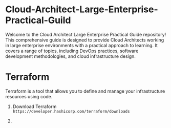 # Cloud-Architect-Large-Enterprise-Practical-Guild
Welcome to the Cloud Architect Large Enterprise Practical Guide repository! This comprehensive guide is designed to provide Cloud Architects working in large enterprise environments with a practical approach to learning. It covers a range of topics, including DevOps practices, software development methodologies, and cloud infrastructure design.

# Terraform 
Terraform is a tool that allows you to define and manage your infrastructure resources using code.

1. Download Terraform 
`https://developer.hashicorp.com/terraform/downloads`

2. 